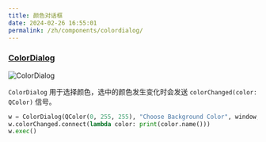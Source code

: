 ```yaml
---
title: 颜色对话框
date: 2024-02-26 16:55:01
permalink: /zh/components/colordialog/
---
```


### [ColorDialog](https://pyqt-fluent-widgets.readthedocs.io/zh-cn/latest/autoapi/qfluentwidgets/components/dialog_box/color_dialog/index.html)

![ColorDialog](/img/components/colordialog/ColorDialog.png)

`ColorDialog` 用于选择颜色，选中的颜色发生变化时会发送 `colorChanged(color: QColor)` 信号。

```python
w = ColorDialog(QColor(0, 255, 255), "Choose Background Color", window, enableAlpha=False)
w.colorChanged.connect(lambda color: print(color.name()))
w.exec()
```